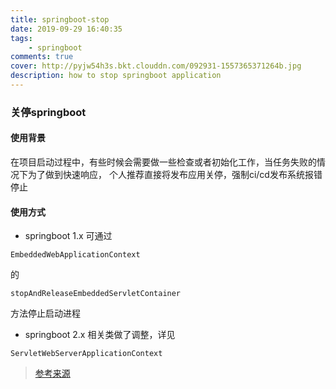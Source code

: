 ```yaml
---
title: springboot-stop
date: 2019-09-29 16:40:35
tags: 
    - springboot
comments: true
cover: http://pyjw54h3s.bkt.clouddn.com/092931-1557365371264b.jpg
description: how to stop springboot application
---
```


### 关停springboot

#### 使用背景
在项目启动过程中，有些时候会需要做一些检查或者初始化工作，当任务失败的情况下为了做到快速响应，
个人推荐直接将发布应用关停，强制ci/cd发布系统报错停止

#### 使用方式
* springboot 1.x
可通过
```
EmbeddedWebApplicationContext
```
的
```
stopAndReleaseEmbeddedServletContainer
```
方法停止启动进程

* springboot 2.x
相关类做了调整，详见
```
ServletWebServerApplicationContext
```


> [参考来源](http://www.ciphermagic.cn/spring-boot-auto-stop.html)